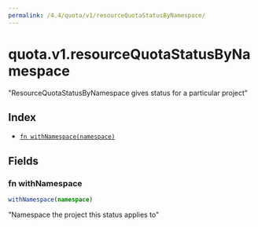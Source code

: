 ```yaml
---
permalink: /4.4/quota/v1/resourceQuotaStatusByNamespace/
---
```


# quota.v1.resourceQuotaStatusByNamespace

"ResourceQuotaStatusByNamespace gives status for a particular project"

## Index

* [`fn withNamespace(namespace)`](#fn-withnamespace)

## Fields

### fn withNamespace

```ts
withNamespace(namespace)
```

"Namespace the project this status applies to"